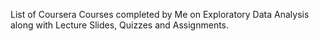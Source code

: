 List of Coursera Courses completed by Me on Exploratory Data Analysis along with Lecture Slides, Quizzes and Assignments.
